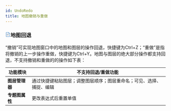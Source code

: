 ```yaml
---
id: UndoRedo
title: 地图撤销与重做
---
```

### ![](../../img/read.gif)地图回退

“撤销”可实现地图窗口中的地图和图层的操作回退，快捷键为Ctrl+Z；“重做”是指将撤销的上一步操作重做，快捷键为Ctrl+Y。地图与图层的绝大部分操作都支持回退，不支持撤销和重做的的操作如下表：

功能模块 | 不支持回退/重做功能  
---|---  
**图层管理器** | 通过快捷键粘贴图层；调整图层顺序；图层重命名；可见、选择、捕捉、编辑  
**专题图属性** | 更改表达式后重置单值  
  
